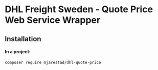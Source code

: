 # DHL Freight Sweden - Quote Price Web Service Wrapper

## Installation

#### In a project:

```bash
composer require mjarestad/dhl-quote-price
```